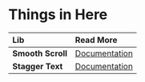 # Things in Here

| Lib               | Read More                                    |
| :---------------- | :------------------------------------------- |
| **Smooth Scroll** | [Documentation](/src/smoothScroll/readme.md) |
| **Stagger Text**  | [Documentation](/src/staggerText/readme.md)  |

